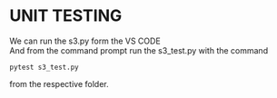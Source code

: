 # UNIT TESTING  #
We can run the s3.py form the VS CODE\
And from the command prompt run the s3_test.py with the command  
```
pytest s3_test.py
```
from the respective folder.
